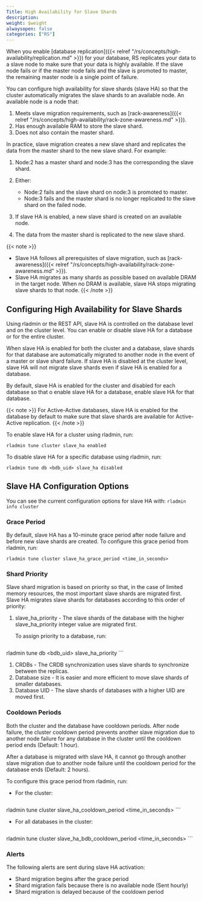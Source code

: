 ```yaml
---
Title: High Availability for Slave Shards
description:
weight: $weight
alwaysopen: false
categories: ["RS"]
---
```

When you enable [database replication]({{< relref "/rs/concepts/high-availability/replication.md" >}}) for your database,
RS replicates your data to a slave node to make sure that your data is highly available.
If the slave node fails or if the master node fails and the slave is promoted to master,
the remaining master node is a single point of failure.

You can configure high availability for slave shards (slave HA) so that the cluster automatically migrates the slave shards to an available node.
An available node is a node that:

1. Meets slave migration requirements, such as [rack-awareness]({{< relref "/rs/concepts/high-availability/rack-zone-awareness.md" >}}).
1. Has enough available RAM to store the slave shard.
1. Does not also contain the master shard.

In practice, slave migration creates a new slave shard and replicates the data from the master shard to the new slave shard.
For example:

1. Node:2 has a master shard and node:3 has the corresponding the slave shard.
1. Either:

    - Node:2 fails and the slave shard on node:3 is promoted to master.
    - Node:3 fails and the master shard is no longer replicated to the slave shard on the failed node.

1. If slave HA is enabled, a new slave shard is created on an available node.
1. The data from the master shard is replicated to the new slave shard.

{{< note >}}
- Slave HA follows all prerequisites of slave migration, such as [rack-awareness]({{< relref "/rs/concepts/high-availability/rack-zone-awareness.md" >}}).
- Slave HA migrates as many shards as possible based on available DRAM in the target node. When no DRAM is available, slave HA stops migrating slave shards to that node.
{{< /note >}}

## Configuring High Availability for Slave Shards

Using rladmin or the REST API, slave HA is controlled on the database level and on the cluster level.
You can enable or disable slave HA for a database or for the entire cluster.

When slave HA is enabled for both the cluster and a database,
slave shards for that database are automatically migrated to another node in the event of a master or slave shard failure.
If slave HA is disabled at the cluster level,
slave HA will not migrate slave shards even if slave HA is enabled for a database.

By default, slave HA is enabled for the cluster and disabled for each database so that o enable slave HA for a database, enable slave HA for that database.

{{< note >}}
For Active-Active databases, slave HA is enabled for the database by default to make sure that slave shards are available for Active-Active replication.
{{< /note >}}

To enable slave HA for a cluster using rladmin, run:

    rladmin tune cluster slave_ha enabled

To disable slave HA for a specific database using rladmin, run:

    rladmin tune db <bdb_uid> slave_ha disabled

## Slave HA Configuration Options

You can see the current configuration options for slave HA with: `rladmin info cluster`

### Grace Period

By default, slave HA has a 10-minute grace period after node failure and before new slave shards are created.
To configure this grace period from rladmin, run:

    rladmin tune cluster slave_ha_grace_period <time_in_seconds>

### Shard Priority

Slave shard migration is based on priority so that, in the case of limited memory resources,
the most important slave shards are migrated first.
Slave HA migrates slave shards for databases according to this order of priority:

1. slave_ha_priority - The slave shards of the database with the higher slave_ha_priority
    integer value are migrated first.

    To assign priority to a database, run:

    ```sh
rladmin tune db <bdb_uid> slave_ha_priority <positive integer>
    ```

1. CRDBs - The CRDB synchronization uses slave shards to synchronize between the replicas.
1. Database size - It is easier and more efficient to move slave shards of smaller databases.
1. Database UID - The slave shards of databases with a higher UID are moved first.

### Cooldown Periods

Both the cluster and the database have cooldown periods.
After node failure, the cluster cooldown period prevents another slave migration due to another node failure for any
database in the cluster until the cooldown period ends (Default: 1 hour).

After a database is migrated with slave HA,
it cannot go through another slave migration due to another node failure until the cooldown period for the database ends (Default: 2 hours).

To configure this grace period from rladmin, run:

- For the cluster:

    ```sh
rladmin tune cluster slave_ha_cooldown_period <time_in_seconds>
    ```

- For all databases in the cluster:

    ```sh
rladmin tune cluster slave_ha_bdb_cooldown_period <time_in_seconds>
    ```

### Alerts

The following alerts are sent during slave HA activation:

- Shard migration begins after the grace period
- Shard migration fails because there is no available node (Sent hourly)
- Shard migration is delayed because of the cooldown period

